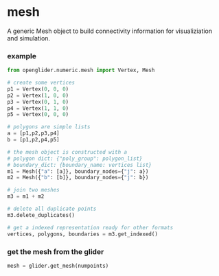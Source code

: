 # mesh

A generic Mesh object to build connectivity information for visualiziation and simulation.

### example

```python
from openglider.numeric.mesh import Vertex, Mesh

# create some vertices
p1 = Vertex(0, 0, 0)
p2 = Vertex(1, 0, 0)
p3 = Vertex(0, 1, 0)
p4 = Vertex(1, 1, 0)
p5 = Vertex(0, 0, 0)

# polygons are simple lists
a = [p1,p2,p3,p4]
b = [p1,p2,p4,p5]

# the mesh object is constructed with a
# polygon dict: {"poly_group": polygon_list}
# boundary_dict: {boundary_name: vertices list}
m1 = Mesh({"a": [a]}, boundary_nodes={"j": a})
m2 = Mesh({"b": [b]}, boundary_nodes={"j": b})

# join two meshes
m3 = m1 + m2

# delete all duplicate points
m3.delete_duplicates()

# get a indexed representation ready for other formats
vertices, polygons, boundaries = m3.get_indexed()

```

### get the mesh from the glider

```python
mesh = glider.get_mesh(numpoints)

```
